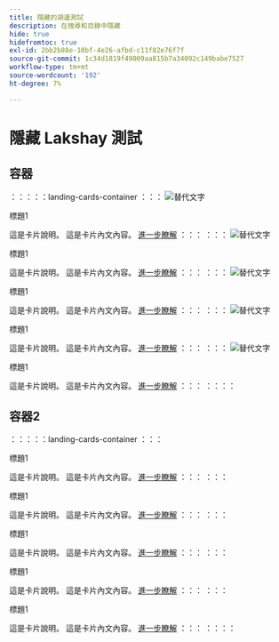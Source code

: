 ```yaml
---
title: 隱藏的湖邊測試
description: 在搜尋和目錄中隱藏
hide: true
hidefromtoc: true
exl-id: 2bb2b88e-10bf-4e26-afbd-c11f82e76f7f
source-git-commit: 1c34d1819f49009aa815b7a34092c149babe7527
workflow-type: tm+mt
source-wordcount: '192'
ht-degree: 7%

---
```



# 隱藏 Lakshay 測試

## 容器

：：：：：landing-cards-container
：：：
![替代文字](https://experienceleague.adobe.com/en/docs/experience-manager-sites-optimizer/content/media_1173e9b57de6809d27fd2ccd8809bd5cee2437e3d.png?width=2000&amp;format=webply&amp;optimize=medium&amp;lang=en)

標題1

這是卡片說明。
這是卡片內文內容。
[進一步瞭解](https://experienceleague.adobe.com/)
：：：
：：：
![替代文字](https://experienceleague.adobe.com/en/docs/experience-manager-sites-optimizer/content/media_1173e9b57de6809d27fd2ccd8809bd5cee2437e3d.png?width=2000&amp;format=webply&amp;optimize=medium&amp;lang=en)

標題1

這是卡片說明。
這是卡片內文內容。
[進一步瞭解](https://experienceleague.adobe.com/)
：：：
：：：
![替代文字](https://experienceleague.adobe.com/en/docs/experience-manager-sites-optimizer/content/media_1173e9b57de6809d27fd2ccd8809bd5cee2437e3d.png?width=2000&amp;format=webply&amp;optimize=medium&amp;lang=en)

標題1

這是卡片說明。
這是卡片內文內容。
[進一步瞭解](https://experienceleague.adobe.com/)
：：：
：：：
![替代文字](https://experienceleague.adobe.com/en/docs/experience-manager-sites-optimizer/content/media_1173e9b57de6809d27fd2ccd8809bd5cee2437e3d.png?width=2000&amp;format=webply&amp;optimize=medium&amp;lang=en)

標題1

這是卡片說明。
這是卡片內文內容。
[進一步瞭解](https://experienceleague.adobe.com/)
：：：
：：：
![替代文字](https://experienceleague.adobe.com/en/docs/experience-manager-sites-optimizer/content/media_1173e9b57de6809d27fd2ccd8809bd5cee2437e3d.png?width=2000&amp;format=webply&amp;optimize=medium&amp;lang=en)

標題1

這是卡片說明。
這是卡片內文內容。
[進一步瞭解](https://experienceleague.adobe.com/)
：：：
：：：：

## 容器2

：：：：：landing-cards-container
：：：

標題1

這是卡片說明。
這是卡片內文內容。
[進一步瞭解](https://experienceleague.adobe.com/)
：：：
：：：

標題1

這是卡片說明。
這是卡片內文內容。
[進一步瞭解](https://experienceleague.adobe.com/)
：：：
：：：

標題1

這是卡片說明。
這是卡片內文內容。
[進一步瞭解](https://experienceleague.adobe.com/)
：：：
：：：

標題1

這是卡片說明。
這是卡片內文內容。
[進一步瞭解](https://experienceleague.adobe.com/)
：：：
：：：

標題1

這是卡片說明。
這是卡片內文內容。
[進一步瞭解](https://experienceleague.adobe.com/)
：：：
：：：：
